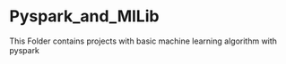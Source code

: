 # Pyspark_and_MlLib
This Folder contains projects with basic machine learning algorithm with pyspark

